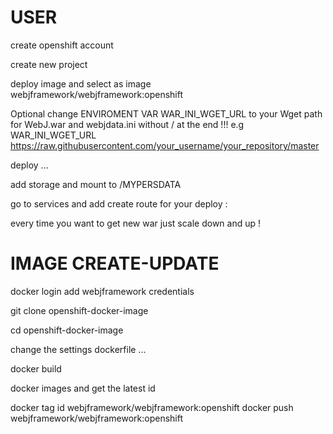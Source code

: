 
# USER 
create openshift account

create new project 

deploy image and select as image webjframework/webjframework:openshift

Optional change ENVIROMENT VAR  WAR_INI_WGET_URL to your Wget path for WebJ.war and webjdata.ini without / at the end !!!
e.g WAR_INI_WGET_URL https://raw.githubusercontent.com/your_username/your_repository/master



deploy ...

add storage and mount to /MYPERSDATA

go to services and add create route for your deploy :

every time you want to get new war just scale down and up !


# IMAGE CREATE-UPDATE

docker login add webjframework credentials

git clone openshift-docker-image

cd openshift-docker-image

change the settings dockerfile ...

docker build

docker images and get the latest id

docker tag id webjframework/webjframework:openshift
docker push  webjframework/webjframework:openshift
